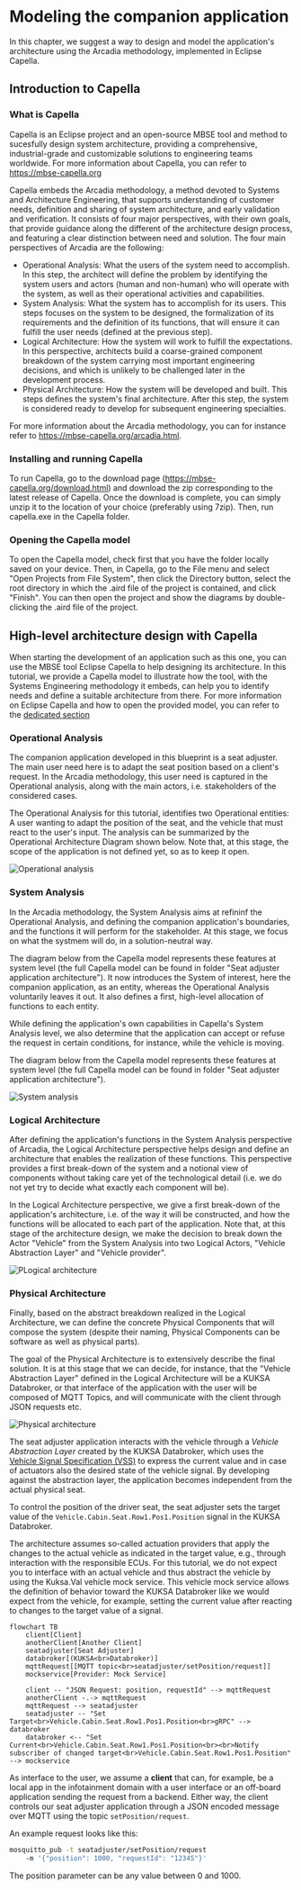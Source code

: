 # Modeling the companion application

In this chapter, we suggest a way to design and model the application's architecture using the Arcadia methodology, implemented in Eclipse Capella.

## Introduction to Capella

### What is Capella

Capella is an Eclipse project and an open-source MBSE tool and method to sucesfully design system architecture, providing a comprehensive, industrial-grade and customizable solutions to engineering teams worldwide.
For more information about Capella, you can refer to https://mbse-capella.org

Capella embeds the Arcadia methodology, a method devoted to Systems and Architecture Engineering, that supports understanding of customer needs, definition and sharing of system architecture, and early validation and verification. 
It consists of four major perspectives, with their own goals, that provide guidance along the different of the architecture design process, and featuring a clear distinction between need and solution. The four main perspectives of Arcadia are the following:
- Operational Analysis: What the users of the system need to accomplish. In this step, the architect will define the problem by identifying the system users and actors (human and non-human) who will operate with the system, as well as their operational activities and capabilities.
- System Analysis: What the system has to accomplish for its users. This steps focuses on the system to be designed, the formalization of its requirements and the definition of its functions, that will ensure it can fulfill the user needs (defined at the previous step).
- Logical Architecture: How the system will work to fulfill the expectations. In this perspective, architects build a coarse-grained component breakdown of the system carrying most important engineering decisions, and which is unlikely to be challenged later in the development process.
- Physical Architecture: How the system will be developed and built. This steps defines the system's final architecture. After this step, the system is considered ready to develop for subsequent engineering specialties.

For more information about the Arcadia methodology, you can for instance refer to https://mbse-capella.org/arcadia.html.

### Installing and running Capella

To run Capella, go to the download page (https://mbse-capella.org/download.html) and download the zip corresponding to the latest release of Capella.
Once the download is complete, you can simply unzip it to the location of your choice (preferably using 7zip). Then, run capella.exe in the Capella folder.

### Opening the Capella model

To open the Capella model, check first that you have the folder locally saved on your device.
Then, in Capella, go to the File menu and select "Open Projects from File System", then click the Directory button, select the root directory in which the .aird file of the project is contained, and click "Finish".
You can then open the project and show the diagrams by double-clicking the .aird file of the project.


## High-level architecture design with Capella

When starting the development of an application such as this one, you can use the MBSE tool Eclipse Capella to help designing its architecture. In this tutorial, we provide a Capella model to illustrate how the tool, with the Systems Engineering methodology it embeds, can help you to identify needs and define a suitable architecture from there. For more information on Eclipse Capella and how to open the provided model, you can refer to the [dedicated section](./how-to-open-capella-model.md)

### Operational Analysis

The companion application developed in this blueprint is a seat adjuster. The main user need here is to adapt the seat position based on a client's request. In the Arcadia methodology, this user need is captured in the Operational analysis, along with the main actors, i.e. stakeholders of the considered cases.

The Operational Analysis for this tutorial, identifies two Operational entities: A user wanting to adapt the position of the seat, and the vehicle that must react to the user's input. The analysis can be summarized by the Operational Architecture Diagram shown below. Note that, at this stage, the scope of the application is not defined yet, so as to keep it open.

![Operational analysis](./img/operational-architecture-blank.png)

### System Analysis

In the Arcadia methodology, the System Analysis aims at refininf the Operational Analysis, and defining the companion application's boundaries, and the functions it will perform for the stakeholder. At this stage, we focus on what the systmem will do, in a solution-neutral way.

The diagram below from the Capella model represents these features at system level (the full Capella model can be found in folder "Seat adjuster application architecture"). It now introduces the System of interest, here the companion application, as an entity, whereas the Operational Analysis voluntarily leaves it out. It also defines a first, high-level allocation of functions to each entity.

While defining the application's own capabilities in Capella's System Analysis level, we also determine that the application can accept or refuse the request in certain conditions, for instance, while the vehicle is moving. 

The diagram below from the Capella model represents these features at system level (the full Capella model can be found in folder "Seat adjuster application architecture").

![System analysis](./img/system-architecture-blank.png)

### Logical Architecture

After defining the application's functions in the System Analysis perspective of Arcadia, the Logical Architecture perspective helps design and define an architecture that enables the realization of these functions. 
This perspective provides a first break-down of the system and a notional view of components without taking care yet of the technological detail (i.e. we do not yet try to decide what exactly each component will be).

In the Logical Architecture perspective, we give a first break-down of the application's architecture, i.e. of the way it will be constructed, and how the functions will be allocated to each part of the application.
Note that, at this stage of the architecture design, we make the decision to break down the Actor "Vehicle" from the System Analysis into two Logical Actors, "Vehicle Abstraction Layer" and "Vehicle provider". 

![PLogical architecture](./img/logical-architecture-blank.png)

### Physical Architecture

Finally, based on the abstract breakdown realized in the Logical Architecture, we can define the concrete Physical Components that will compose the system (despite their naming, Physical Components can be software as well as physical parts).

The goal of the Physical Architecture is to extensively describe the final solution. It is at this stage that we can decide, for instance, that the "Vehicle Abstraction Layer" defined in the Logical Architecture will be a KUKSA Databroker, or that interface of the application with the user will be composed of MQTT Topics, and will communicate with the client through JSON requests etc.

![Physical architecture](./img/physical-architecture-blank.png)


The seat adjuster application interacts with the vehicle through a *Vehicle Abstraction Layer* created by the KUKSA Databroker,
which uses the [Vehicle Signal Specification (VSS)](https://covesa.github.io/vehicle_signal_specification/)
to express the current value and in case of actuators also the desired state of the vehicle signal.
By developing against the abstraction layer, the application becomes independent from the actual physical seat.

To control the position of the driver seat, the seat adjuster sets the target value of the `Vehicle.Cabin.Seat.Row1.Pos1.Position` signal in the KUKSA Databroker.

The architecture assumes so-called actuation providers that apply the changes to the actual vehicle as indicated in the target value, e.g.,
through interaction with the responsible ECUs.
For this tutorial, we do not expect you to interface with an actual vehicle and thus abstract the vehicle by using the Kuksa.Val vehicle mock service.
This vehicle mock service allows the definition of behavior toward the KUKSA Databroker like we would expect from the vehicle, for example,
setting the current value after reacting to changes to the target value of a signal.

```mermaid
flowchart TB
    client[Client]
    anotherClient[Another Client]
    seatadjuster[Seat Adjuster]
    databroker[(KUKSA<br>Databroker)]
    mqttRequest[[MQTT topic<br>seatadjuster/setPosition/request]]
    mockservice[Provider: Mock Service]

    client -- "JSON Request: position, requestId" --> mqttRequest
    anotherClient -.-> mqttRequest
    mqttRequest --> seatadjuster
    seatadjuster -- "Set Target<br>Vehicle.Cabin.Seat.Row1.Pos1.Position<br>gRPC" --> databroker
    databroker <-- "Set Current<br>Vehicle.Cabin.Seat.Row1.Pos1.Position<br><br>Notify subscriber of changed target<br>Vehicle.Cabin.Seat.Row1.Pos1.Position" --> mockservice
```

As interface to the user, we assume a **client** that can, for example, be a local app in the infotainment domain with a user interface
or an off-board application sending the request from a backend.
Either way, the client controls our seat adjuster application through a JSON encoded message over MQTT using the topic `setPosition/request`.

An example request looks like this:

```bash
mosquitto_pub -t seatadjuster/setPosition/request 
    -m '{"position": 1000, "requestId": "12345"}'
```

The position parameter can be any value between 0 and 1000.




